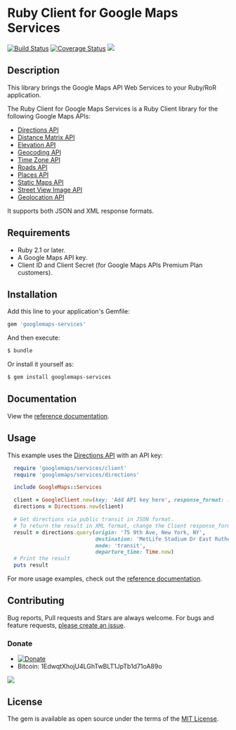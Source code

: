 # Ruby Client for Google Maps Services

[![Build Status](https://travis-ci.org/amrfaissal/googlemaps-services.svg?branch=master)](https://travis-ci.org/amrfaissal/googlemaps-services)
[![Coverage Status](https://coveralls.io/repos/github/amrfaissal/googlemaps-services/badge.svg?branch=master)](https://coveralls.io/github/amrfaissal/googlemaps-services?branch=master)
![](http://ruby-gem-downloads-badge.herokuapp.com/googlemaps-services?type=total)

## Description

This library brings the Google Maps API Web Services to your Ruby/RoR application.

The Ruby Client for Google Maps Services is a Ruby Client library for the following Google Maps APIs:

 - [Directions API]
 - [Distance Matrix API]
 - [Elevation API]
 - [Geocoding API]
 - [Time Zone API]
 - [Roads API]
 - [Places API]
 - [Static Maps API]
 - [Street View Image API]
 - [Geolocation API]

It supports both JSON and XML response formats.

## Requirements

 - Ruby 2.1 or later.
 - A Google Maps API key.
 - Client ID and Client Secret (for Google Maps APIs Premium Plan customers).

## Installation

Add this line to your application's Gemfile:

```ruby
gem 'googlemaps-services'
```

And then execute:

```bash
$ bundle
```

Or install it yourself as:

```bash
$ gem install googlemaps-services
```

## Documentation

View the [reference documentation](http://www.rubydoc.info/gems/googlemaps-services).

## Usage

This example uses the [Directions API] with an API key:

```ruby
  require 'googlemaps/services/client'
  require 'googlemaps/services/directions'

  include GoogleMaps::Services

  client = GoogleClient.new(key: 'Add API key here', response_format: :json)
  directions = Directions.new(client)

  # Get directions via public transit in JSON format.
  # To return the result in XML format, change the Client response_format parameter to :xml.
  result = directions.query(origin: '75 9th Ave, New York, NY',
                            destination: 'MetLife Stadium Dr East Rutherford, NJ 07073',
                            mode: 'transit',
                            departure_time: Time.now)
  # Print the result
  puts result
```

For more usage examples, check out the [reference documentation](http://www.rubydoc.info/gems/googlemaps-services).

## Contributing

Bug reports, Pull requests and Stars are always welcome. For bugs and feature requests, [please create an issue](https://github.com/amrfaissal/googlemaps-services/issues/new).

### Donate

* [![Donate](https://img.shields.io/badge/Donate-PayPal-blue.svg)](https://www.paypal.me/amrfaissal)
* Bitcoin: 1EdwqtXhojU4LGhTwBLT1JpTb1d71oA89o

![](https://cloud.githubusercontent.com/assets/1248967/25093965/2ea18cde-2395-11e7-8368-3f761b0bd8b7.png)

## License

The gem is available as open source under the terms of the [MIT License](http://opensource.org/licenses/MIT).

[Directions API]: https://developers.google.com/maps/documentation/directions/
[Distance Matrix API]: https://developers.google.com/maps/documentation/distancematrix/
[Elevation API]: https://developers.google.com/maps/documentation/elevation/
[Geocoding API]: https://developers.google.com/maps/documentation/geocoding/
[Time Zone API]: https://developers.google.com/maps/documentation/timezone/
[Roads API]: https://developers.google.com/maps/documentation/roads/
[Places API]: https://developers.google.com/places/
[Static Maps API]: https://developers.google.com/maps/documentation/static-maps/
[Street View Image API]: https://developers.google.com/maps/documentation/streetview/
[Geolocation API]: https://developers.google.com/maps/documentation/geolocation
